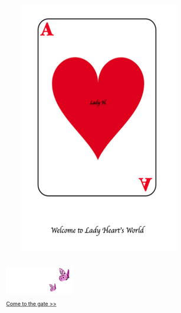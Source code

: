 <p align="center">
<img src="https://github.com/lady-h-world/My_Garden/blob/main/images/cover/welcome.png" width="420" height="666" />
</p>

#

<p align="left">
<img src="https://github.com/lady-h-world/My_Garden/blob/main/images/follow_us.png" width="180" height="75" />
</p>

[Come to the gate >>][1]


[1]:https://github.com/lady-h-world/My_Garden/blob/main/reading_pages/at_the_gate.md


